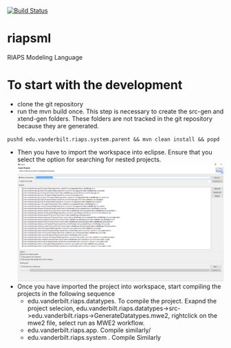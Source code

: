 [![Build Status](https://travis-ci.com/RIAPS/riapsml.svg?token=pyUEeBLkG7FqiYPhyfxp&branch=master)](https://travis-ci.com/RIAPS/riapsml)

# riapsml
RIAPS Modeling Language
# To start with the development
- clone the git repository
- run the mvn build once. This step is necessary to create the src-gen and xtend-gen folders. These folders are not tracked in the git repository because they are generated.

```
pushd edu.vanderbilt.riaps.system.parent && mvn clean install && popd
```

- Then you have to import the workspace into eclipse. Ensure that you select the option for searching for nested projects.
![import](docs/media/eclipse_import.png)
- Once you have imported the project into workspace, start compiling the projects in the following sequence 
    - edu.vanderbilt.riaps.datatypes. To compile the project. Exapnd the project selecion, edu.vanderbilt.riaps.datatypes->src->edu.vanderbilt.riaps->GenerateDatatypes.mwe2, rightclick on the mwe2 file, select run as MWE2 workflow.
  - edu.vanderbilt.riaps.app. Compile similarly/
  -  edu.vanderbilt.riaps.system . Compile Similarly
